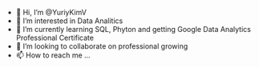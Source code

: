 - 👋 Hi, I’m @YuriyKimV
- 👀 I’m interested in Data Analitics 
- 🌱 I’m currently learning SQL, Phyton and getting Google Data Analytics Professional Certificate
- 💞️ I’m looking to collaborate on professional growing 
- 📫 How to reach me ...

<!---
YuriyKimV/YuriyKimV is a ✨ special ✨ repository because its `README.md` (this file) appears on your GitHub profile.
You can click the Preview link to take a look at your changes.
--->

